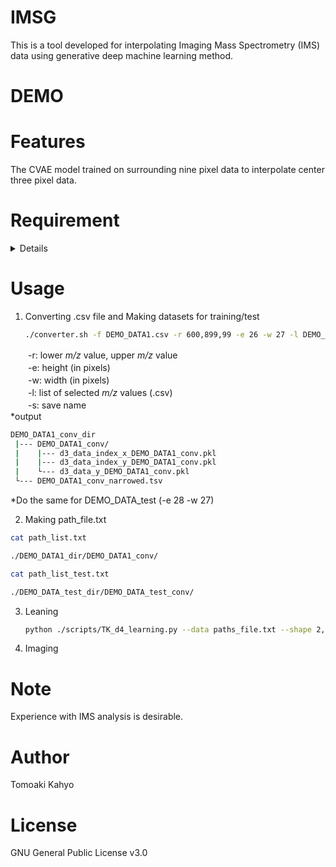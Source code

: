 # IMSG
This is a tool developed for interpolating Imaging Mass Spectrometry (IMS) data using generative deep machine learning method.

# DEMO
 

 
# Features
 The CVAE model trained on surrounding nine pixel data to interpolate center three pixel data.

 
# Requirement
<details>
CPU: Intel(R) Xeon(R) CPU E5-2603 v4 @1.70GHz    
 
GPU: NVIDIA TITAN X (Pascal) 12GB  
System Mem: DDR4 64GB  

Pytorch is used with CUDA.  
It is recommended to run in anaconda environment.  
___
```bash
conda info
```
```bash
           conda version : 23.9.0
    conda-build version : 3.27.0
         python version : 3.10.9.final.0
```
***
```bash
conda list | grep pytorch
```
```bash
pytorch                   2.0.0           cpu_generic_py310h3496f23_1    conda-forge
```
***
```bash
nvcc --version
```
```bash
Build cuda_12.4.r12.4/compiler.34097967_0
```
*Other libraries: pandas, dask
</details>
 
# Usage
1) Converting .csv file and Making datasets for training/test
   ```bash
   ./converter.sh -f DEMO_DATA1.csv -r 600,899,99 -e 26 -w 27 -l DEMO_LIST.csv -s DEMO_DATA1_conv
   ```   
　　-r: lower _m/z_ value, upper _m/z_ value   
　　-e: height (in pixels)   
　　-w: width (in pixels)   
　　-l: list of selected _m/z_ values (.csv)   
　　-s: save name   
  *output    
 ```bash
 DEMO_DATA1_conv_dir    
  |--- DEMO_DATA1_conv/   
  |    |--- d3_data_index_x_DEMO_DATA1_conv.pkl    
  |    |--- d3_data_index_y_DEMO_DATA1_conv.pkl    
  |    └--- d3_data_y_DEMO_DATA1_conv.pkl   
  └--- DEMO_DATA1_conv_narrowed.tsv   
 ```

  *Do the same for DEMO_DATA_test (-e 28 -w 27)

2) Making path_file.txt
```bash
cat path_list.txt
```
```bash
./DEMO_DATA1_dir/DEMO_DATA1_conv/
```
```bash
cat path_list_test.txt
```
```bash
./DEMO_DATA_test_dir/DEMO_DATA_test_conv/
```
  
3) Leaning    
   ```bash
   python ./scripts/TK_d4_learning.py --data paths_file.txt --shape 2,11 --dlr 0.00000001 --glr 0.002 --beta1g 0.99 --batch 22224 –-fbatch 2 --epoch 1000--save learning_result
   ```
   
5) Imaging
 

# Note
Experience with IMS analysis is desirable.
 
# Author
Tomoaki Kahyo
 
# License
GNU General Public License v3.0 
